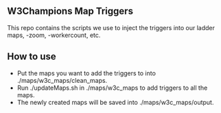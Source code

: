 ## W3Champions Map Triggers
This repo contains the scripts we use to inject the triggers into our ladder maps, -zoom, -workercount, etc.

## How to use
* Put the maps you want to add the triggers to into ./maps/w3c_maps/clean_maps.
* Run ./updateMaps.sh in ./maps/w3c_maps to add triggers to all the maps.
* The newly created maps will be saved into ./maps/w3c_maps/output.
